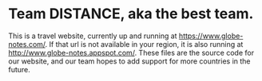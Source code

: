 
# Team DISTANCE, aka the best team.

This is a travel website, currently up and running at https://www.globe-notes.com/. If that url is not available in your region, it is also running at http://www.globe-notes.appspot.com/.
These files are the source code for our website, and our team hopes to add support for more countries in the future.
